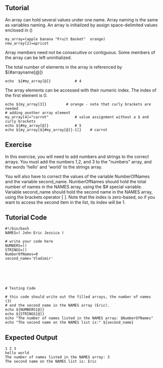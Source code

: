 Tutorial
--------
An array can hold several values under one name. Array naming is the same as variables naming.
An array is initialized by assign space-delimited values enclosed in ()

	my_array=(apple banana "Fruit Basket"  orange)
	new_array[2]=apricot

Array members need not be consecutive or contiguous. Some members of the array can be left uninitialized.

The total number of elements in the array is referenced by ${#arrayname[@]}

	echo  ${#my_array[@]}			# 4

The array elements can be accessed with their numeric index. The index of the first element is 0.

	echo ${my_array[3]}			# orange - note that curly brackets are needed
	# adding another array element
	my_array[4]="carrot"			# value assignment without a $ and curly brackets
	echo ${#my_array[@]}			# 5
	echo ${my_array[${#my_array[@]}-1]}    # carrot

Exercise
--------
In this exercise, you will need to add numbers and strings to the correct arrays. You must add the numbers 1,2, and 3 to the "numbers" array, and the words 'hello' and 'world' to the strings array.

You will also have to correct the values of the variable NumberOfNames and the variable second_name. NumberOfNames should hold the total number of names in the NAMES array, using the $# special variable. Variable second_name should hold the second name in the NAMES array, using the brackets operator [ ]. Note that the index is zero-based, so if you want to access the second item in the list, its index will be 1.

Tutorial Code
-------------
	#!/bin/bash
	NAMES=( John Eric Jessica )
	
	# write your code here
	NUMBERS=()
	STRINGS=()
	NumberOfNames=0
	second_name='Vladimir'






	# Testing Code

	# this code should write out the filled arrays, the number of names (3) 
	# and the second name in the NAMES array (Eric).
	echo ${NUMBERS[@]}
	echo ${STRINGS[@]}
	echo "The number of names listed in the NAMES array: $NumberOfNames"
	echo "The second name on the NAMES list is:" ${second_name}

Expected Output
---------------
	1 2 3
	hello world
	The number of names listed in the NAMES array: 3
	The second name on the NAMES list is: Eric
